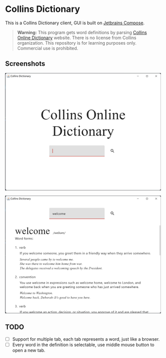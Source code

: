 # Collins Dictionary

This is a Collins Dictionary client, GUI is built on [Jetbrains Compose](https://github.com/JetBrains/compose-jb).

> **Warning:** This program gets word definitions by parsing [Collins Online Dictionary](https://www.collinsdcionary.com) website.
> There is no license from Collins organization. This repository is for learning purposes only. Commercial use is prohibited.

## Screenshots

![Screenshot](assets/screenshot1.png)

![Screenshot](assets/screenshot2.png)

## TODO

- [ ] Support for multiple tab, each tab represents a word, just like a browser.
- [ ] Every word in the definition is selectable, use middle mouse button to open a new tab.